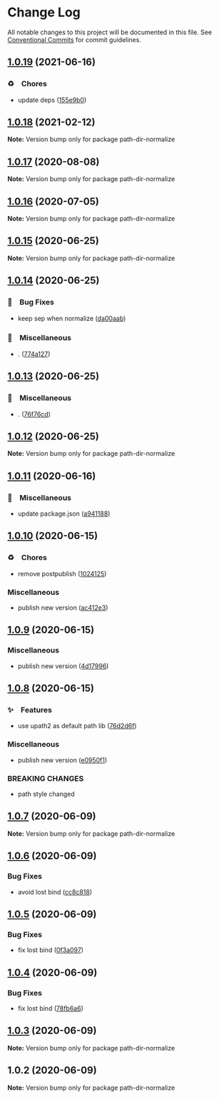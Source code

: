 # Change Log

All notable changes to this project will be documented in this file.
See [Conventional Commits](https://conventionalcommits.org) for commit guidelines.

## [1.0.19](https://github.com/bluelovers/ws-iconv/compare/path-dir-normalize@1.0.18...path-dir-normalize@1.0.19) (2021-06-16)


### ♻️　Chores

* update deps ([155e9b0](https://github.com/bluelovers/ws-iconv/commit/155e9b0a1aaf956c9d660dee61c59ef998b77131))





## [1.0.18](https://github.com/bluelovers/ws-iconv/compare/path-dir-normalize@1.0.17...path-dir-normalize@1.0.18) (2021-02-12)

**Note:** Version bump only for package path-dir-normalize





## [1.0.17](https://github.com/bluelovers/ws-iconv/compare/path-dir-normalize@1.0.16...path-dir-normalize@1.0.17) (2020-08-08)

**Note:** Version bump only for package path-dir-normalize





## [1.0.16](https://github.com/bluelovers/ws-iconv/compare/path-dir-normalize@1.0.15...path-dir-normalize@1.0.16) (2020-07-05)

**Note:** Version bump only for package path-dir-normalize





## [1.0.15](https://github.com/bluelovers/ws-iconv/compare/path-dir-normalize@1.0.14...path-dir-normalize@1.0.15) (2020-06-25)

**Note:** Version bump only for package path-dir-normalize





## [1.0.14](https://github.com/bluelovers/ws-iconv/compare/path-dir-normalize@1.0.13...path-dir-normalize@1.0.14) (2020-06-25)


### 🐛　Bug Fixes

* keep sep when normalize ([da00aab](https://github.com/bluelovers/ws-iconv/commit/da00aabd53272eef33a729b39068c5aa5414f34f))


### 🔖　Miscellaneous

* . ([774a127](https://github.com/bluelovers/ws-iconv/commit/774a127c7a8c36f9666d5cd1c0ccf5afb9ef2597))





## [1.0.13](https://github.com/bluelovers/ws-iconv/compare/path-dir-normalize@1.0.12...path-dir-normalize@1.0.13) (2020-06-25)


### 🔖　Miscellaneous

* . ([76f76cd](https://github.com/bluelovers/ws-iconv/commit/76f76cd12c3f89390515b1e33e9291b84faf433a))





## [1.0.12](https://github.com/bluelovers/ws-iconv/compare/path-dir-normalize@1.0.11...path-dir-normalize@1.0.12) (2020-06-25)

**Note:** Version bump only for package path-dir-normalize





## [1.0.11](https://github.com/bluelovers/ws-iconv/compare/path-dir-normalize@1.0.10...path-dir-normalize@1.0.11) (2020-06-16)


### 🔖　Miscellaneous

*  update package.json ([a941188](https://github.com/bluelovers/ws-iconv/commit/a941188461dedd491d3147534f1257f11bb6f3de))





## [1.0.10](https://github.com/bluelovers/ws-iconv/compare/path-dir-normalize@1.0.9...path-dir-normalize@1.0.10) (2020-06-15)


### ♻️　Chores

*  remove postpublish ([1024125](https://github.com/bluelovers/ws-iconv/commit/1024125c9526eec92e43337392fafde81d5b8f7a))


### Miscellaneous

* publish new version ([ac412e3](https://github.com/bluelovers/ws-iconv/commit/ac412e3e7938e4d4bef0534fc1c3ed1997e6e87a))





## [1.0.9](https://github.com/bluelovers/ws-iconv/compare/path-dir-normalize@1.0.8...path-dir-normalize@1.0.9) (2020-06-15)


### Miscellaneous

* publish new version ([4d17996](https://github.com/bluelovers/ws-iconv/commit/4d17996cfd1b990d6a8456a872fa59238379c754))





## [1.0.8](https://github.com/bluelovers/ws-iconv/compare/path-dir-normalize@1.0.7...path-dir-normalize@1.0.8) (2020-06-15)


### ✨　Features

*  use upath2 as default path lib ([76d2d6f](https://github.com/bluelovers/ws-iconv/commit/76d2d6f0089c7fdf00dc4c17d17c9384d78ab7d1))


### Miscellaneous

* publish new version ([e0950f1](https://github.com/bluelovers/ws-iconv/commit/e0950f1b66e125093f62de3d624ec601d15ede8c))


### BREAKING CHANGES

* path style changed





## [1.0.7](https://github.com/bluelovers/ws-iconv/compare/path-dir-normalize@1.0.6...path-dir-normalize@1.0.7) (2020-06-09)

**Note:** Version bump only for package path-dir-normalize





## [1.0.6](https://github.com/bluelovers/ws-iconv/compare/path-dir-normalize@1.0.5...path-dir-normalize@1.0.6) (2020-06-09)


### Bug Fixes

* avoid lost bind ([cc8c818](https://github.com/bluelovers/ws-iconv/commit/cc8c8183354f0c5bf206f12ce1a1574decc826c0))





## [1.0.5](https://github.com/bluelovers/ws-iconv/compare/path-dir-normalize@1.0.4...path-dir-normalize@1.0.5) (2020-06-09)


### Bug Fixes

* fix lost bind ([0f3a097](https://github.com/bluelovers/ws-iconv/commit/0f3a09739e836f70e7051b87b640bd1b18f17252))





## [1.0.4](https://github.com/bluelovers/ws-iconv/compare/path-dir-normalize@1.0.3...path-dir-normalize@1.0.4) (2020-06-09)


### Bug Fixes

* fix lost bind ([78fb6a6](https://github.com/bluelovers/ws-iconv/commit/78fb6a611623300eb4ef3161bc87f1789634f82a))





## [1.0.3](https://github.com/bluelovers/ws-iconv/compare/path-dir-normalize@1.0.2...path-dir-normalize@1.0.3) (2020-06-09)

**Note:** Version bump only for package path-dir-normalize





## 1.0.2 (2020-06-09)

**Note:** Version bump only for package path-dir-normalize
